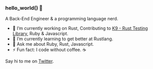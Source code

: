 ### hello_world() 👋

A Back-End Engineer & a programming language nerd.

- 🔭 I’m currently working on Rust, Contributing to [K9 - Rust Testing Library](https://github.com/aaronabramov/k9), Ruby & Javascript.
- 🌱 I’m currently learning to get better at Rustlang. 
- 💬 Ask me about Ruby, Rust, Javascript.
- ⚡ Fun fact: I code without coffee. ☕️

Say hi to me on [Twitter](https://twitter.com/SathishCodes).
